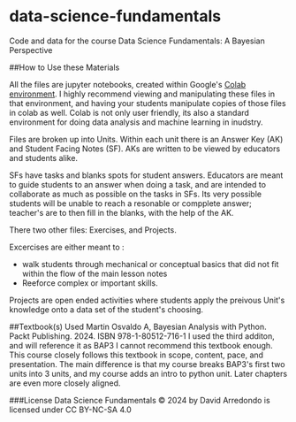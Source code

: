 # data-science-fundamentals
Code and data for the course Data Science Fundamentals: A Bayesian Perspective

##How to Use these Materials

All the files are jupyter notebooks, created within Google's [Colab environment](https://colab.research.google.com/).
I highly recommend viewing and manipulating these files in that environment, and having your students manipulate copies 
of those files in colab as well. Colab is not only user friendly, its also a standard environment for doing data analysis 
and machine learning in inudstry.

Files are broken up into Units. Within each unit there is an Answer Key (AK) and Student Facing Notes (SF). AKs 
are written to be viewed by educators and students alike.

SFs have tasks and blanks spots for student answers. Educators are meant to guide students to an answer when doing a task,
and are intended to collaborate as much as possible on the tasks in SFs. Its very possible students will be unable to 
reach a resonable or compplete answer; teacher's are to then fill in the blanks, with the help of the AK.

There two other files: Exercises, and Projects.

Excercises are either meant to :

- walk students through mechanical or conceptual basics that did not fit within the flow of the main lesson notes
- Reeforce complex or important skills.

Projects are open ended activities where students apply the preivous Unit's knowledge onto a data set of the student's 
choosing.

##Textbook(s) Used
Martin Osvaldo A, Bayesian Analysis with Python. Packt Publishing. 2024. ISBN 978-1-80512-716-1
I used the third additon, and will reference it as BAP3
I cannot recommend this textbook enough. This course closely follows this textbook in scope, content, pace, and presentation.
The main difference is that my course breaks BAP3's first two units into 3 units, and my course adds an intro to python unit.
Later chapters are even more closely aligned.

###License
Data Science Fundamentals © 2024 by David Arredondo is licensed under CC BY-NC-SA 4.0 
